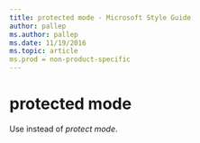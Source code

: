 ```yaml
---
title: protected mode - Microsoft Style Guide
author: pallep
ms.author: pallep
ms.date: 11/19/2016
ms.topic: article
ms.prod = non-product-specific
---
```


# protected mode

Use instead of *protect mode*. 
